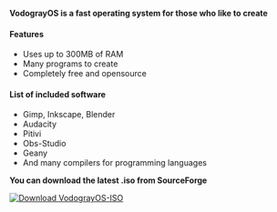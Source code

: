 **VodograyOS is a fast operating system for those who like to create**


#### Features
- Uses up to 300MB of RAM
- Many programs to create
- Completely free and opensource

#### List of included software
- Gimp, Inkscape, Blender
- Audacity
- Pitivi 
- Obs-Studio
- Geany
- And many compilers for programming languages

**You can download the latest .iso from SourceForge**

[![Download VodograyOS-ISO](https://a.fsdn.com/con/app/sf-download-button)](https://sourceforge.net/projects/vodograyos-iso/files/latest/download)
